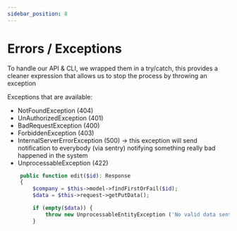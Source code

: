 ```yaml
---
sidebar_position: 8
---
```


# Errors / Exceptions

To handle our API & CLI, we wrapped them in a try/catch, this provides a cleaner expression that allows us to stop the process by throwing an exception

Exceptions that are available:	 


*   NotFoundException (404)
*   UnAuthorizedException (401)
*   BadRequestException (400)
*   ForbiddenException (403)
*   InternalServerErrorException (500) → this exception will send notification to everybody (via sentry) notifying something really bad happened in the system
*   UnprocessableException (422)


```php
    public function edit($id): Response
    {
        $company = $this->model->findFirstOrFail($id);
        $data = $this->request->getPutData();

        if (empty($data)) {
            throw new UnprocessableEntityException ('No valid data sent.');
        }
```
